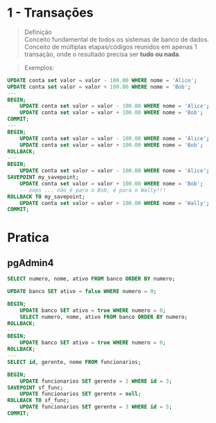 # 1 - Transações

> Definição \
> Conceito fundamental de todos os sistemas de banco de dados.\
> Conceito de múltiplas etapas/códigos reunidos em apenas 1 transação, onde o resultado precisa ser <b>tudo ou nada</b>.

> Exemplos:

```SQL
UPDATE conta set valor = valor - 100.00 WHERE nome = 'Alice';
UPDATE conta set valor = valor + 100.00 WHERE nome = 'Bob';
---
BEGIN;
    UPDATE conta set valor = valor - 100.00 WHERE nome = 'Alice';
    UPDATE conta set valor = valor + 100.00 WHERE nome = 'Bob';
COMMIT;
---
BEGIN;
    UPDATE conta set valor = valor - 100.00 WHERE nome = 'Alice';
    UPDATE conta set valor = valor + 100.00 WHERE nome = 'Bob';
ROLLBACK;
---
BEGIN;
    UPDATE conta set valor = valor - 100.00 WHERE nome = 'Alice';
SAVEPOINT my_savepoint;
    UPDATE conta set valor = valor + 100.00 WHERE nome = 'Bob';
    -- oops ... não é para o Bob, é para o Wally!!!
ROLLBACK TO my_savepoint;
    UPDATE conta set valor = valor + 100.00 WHERE nome = 'Wally';
COMMIT;
```

# Pratica

## pgAdmin4

```SQL
SELECT numero, nome, ativo FROM banco ORDER BY numero;

UPDATE banco SET ativo = false WHERE numero = 0;

BEGIN;
	UPDATE banco SET ativo = true WHERE numero = 0;
	SELECT numero, nome, ativo FROM banco ORDER BY numero;
ROLLBACK;
---
BEGIN;
	UPDATE banco SET ativo = true WHERE numero = 0;
ROLLBACK;
---
SELECT id, gerente, nome FROM funcionarios;

BEGIN;
	UPDATE funcionarios SET gerente = 2 WHERE id = 3;
SAVEPOINT sf_func;
	UPDATE funcionarios SET gerente = null;
ROLLBACK TO sf_func;
	UPDATE funcionarios SET gerente = 3 WHERE id = 5;
COMMIT;
```
